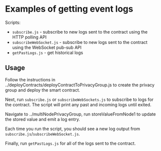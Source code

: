 # Examples of getting event logs

Scripts:
- `subscribe.js` - subscribe to new logs sent to the contract using the HTTP polling API
- `subscribeWebSocket.js` - subscribe to new logs sent to the contract using the WebSocket pub-sub API
- `getPastLogs.js` - get historical logs

## Usage
Follow the instructions in ../deployContracts/deployContractToPrivacyGroup.js to create the privacy group and deploy the smart contract.

Next, run `subscribe.js` or `subscribeWebSockets.js` to subscribe to logs for the contract. The script will print any past and incoming logs until exited.

Navigate to ../multiNodePrivacyGroup, run storeValueFromNode1 to update the stored value and emit a log entry. 

Each time you run the script, you should see a new log output from `subscribe.js`/`subscribeWebSocket.js`.

Finally, run `getPastLogs.js` for all of the logs sent to the contract.
